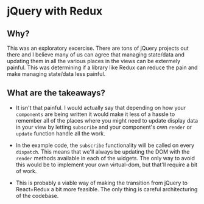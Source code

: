 # jQuery with Redux


## Why?
This was an exploratory excercise. There are tons of jQuery projects out there and I believe many of us can agree that managing state/data and updating them in all the various places in the views can be extermely painful. This was determining if a library like Redux can reduce the pain and make managing state/data less painful.

## What are the takeaways?

- It isn't that painful. I would actually say that depending on how your `components` are being written it would make it less of a hassle to remember all of the places where you might need to update display data in your view by letting `subscribe` and your component's own `render` or `update` function handle all the work.

- In the example code, the `subscribe` functionality will be called on every `dispatch`. This means that we'll always be updating the DOM with the `render` methods available in each of the widgets. The only way to avoid this would be to implement your own virtual-dom, but that'll require a bit of work.

- This is probably a viable way of making the transition from jQuery to React+Redux a bit more feasible. The only thing is careful architecturing of the codebase.
